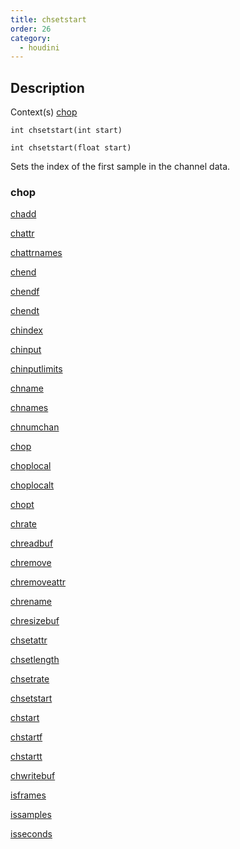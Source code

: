 ```yaml
---
title: chsetstart
order: 26
category:
  - houdini
---
```


## Description

Context(s) [chop](../contexts/chop.html)

`int chsetstart(int start)`

`int chsetstart(float start)`

Sets the index of the first sample in the channel data.

### chop

[chadd ](chadd.html)

[chattr ](chattr.html)

[chattrnames ](chattrnames.html)

[chend ](chend.html)

[chendf ](chendf.html)

[chendt ](chendt.html)

[chindex ](chindex.html)

[chinput ](chinput.html)

[chinputlimits ](chinputlimits.html)

[chname ](chname.html)

[chnames ](chnames.html)

[chnumchan ](chnumchan.html)

[chop ](chop.html)

[choplocal ](choplocal.html)

[choplocalt ](choplocalt.html)

[chopt ](chopt.html)

[chrate ](chrate.html)

[chreadbuf ](chreadbuf.html)

[chremove ](chremove.html)

[chremoveattr ](chremoveattr.html)

[chrename ](chrename.html)

[chresizebuf ](chresizebuf.html)

[chsetattr ](chsetattr.html)

[chsetlength ](chsetlength.html)

[chsetrate ](chsetrate.html)

[chsetstart ](chsetstart.html)

[chstart ](chstart.html)

[chstartf ](chstartf.html)

[chstartt ](chstartt.html)

[chwritebuf ](chwritebuf.html)

[isframes ](isframes.html)

[issamples ](issamples.html)

[isseconds ](isseconds.html)
